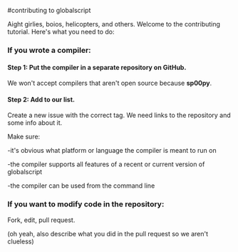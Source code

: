 #contributing to globalscript

Aight girlies, boios, helicopters, and others. Welcome to the contributing tutorial. Here's what you need to do:

### If you wrote a compiler:

#### Step 1: Put the compiler in a separate repository on GitHub.

We won't accept compilers that aren't open source because **sp00py**.

#### Step 2: Add to our list.

Create a new issue with the correct tag. We need links to the repository and some info about it.

Make sure:

-it's obvious what platform or language the compiler is meant to run on

-the compiler supports all features of a recent or current version of globalscript

-the compiler can be used from the command line

### If you want to modify code in the repository:

Fork, edit, pull request.



(oh yeah, also describe what you did in the pull request so we aren't clueless)
